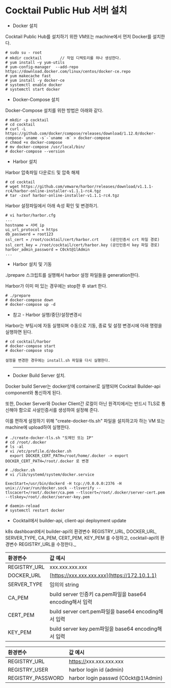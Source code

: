# Cocktail Public Hub 서버 설치

* Docker 설치

Cocktail Public Hub를 설치하기 위한 VM또는 machine에서 먼저 Docker를 설치한다.

```
# sudo su - root
# mkdir cocktail        // 작업 디렉토리를 하나 생성한다.
# yum install –y yum-utils
# yum-config-manager  --add-repo https://download.docker.com/linux/centos/docker-ce.repo
# yum makecache fast
# yum install -y docker-ce
# systemctl enable docker
# systemctl start docker
```

* Docker-Compose 설치

Docker-Compose 설치를 위한 방법은 아래와 같다.

    # mkdir -p cocktail
    # cd cocktail
    # curl -L https://github.com/docker/compose/releases/download/1.12.0/docker-compose-`uname -s`-`uname -m` > docker-compose
    # chmod +x docker-compose
    # mv docker-compose /usr/local/bin/
    # docker-compose --version

* Harbor 설치

Harbor 압축파일 다운로드 및 압축 해제

```
# cd cocktail
# wget https://github.com/vmware/harbor/releases/download/v1.1.1-rc4/harbor-online-installer-v1.1.1-rc4.tgz
# tar -zxvf harbor-online-installer-v1.1.1-rc4.tgz
```

Harbor 설정파일에서 아래  속성 확인 및 변경하기.

```
# vi harbor/harbor.cfg
...
hostname = 서버 ip
ui_url_protocol = https
db_password = root123
ssl_cert = /root/cocktail/cert/harbor.crt     (공인인증서 crt 파일 경로)
ssl_cert_key = /root/cocktail/cert/harbor.key (공인인증서 key 파일 경로)
harbor_admin_password = C0ckt@1lAdmin
...
```

* Harbor 설치 및 기동

./prepare 스크립트를 실행해서 harbor 설정 파일들을 generation한다.

Harbor가 이미 떠 있는 경우에는 stop한 후 start 한다.

```
# ./prepare
# docker-compose down
# docker-compose up -d
```

* 참고 - Harbor 실행/중단/설정변경시

Harbor는 부팅시에 자동 실행되며 수동으로 기동, 종료 및 설정 변경시에 아래 명령을 실행하면 된다.

```
# cd cocktail/harbor
# docker-compose start
# docker-compose stop

설정을 변경한 경우에는 install.sh 파일을 다시 실행한다.
```

* ---

  Docker Build Server 설치.

Docker build Server는 docker상에 container로 실행되며 Cocktail Builder-api component와 통신하게 된다.

또한,  Docker Server와 Docker Client간 로컬이 아닌 원격지에서는 반드시 TLS로 통신해야 함으로 사설인증서를 생성하여 설정해 준다.

이를 편하게 설정하기 위해 "create-docker-tls.sh" 파일을 설치하고자 하는 VM 또는 machine에 upload하여 실행한다.

```
# ./create-docker-tls.sh "도메인 또는 IP"
# cd /root/.docker
# ls -al
# vi /etc/profile.d/docker.sh
  export DOCKER_CERT_PATH=/root/home/.docker -> export DOCKER_CERT_PATH=/root/.docker 로 변경

# ./docker.sh
# vi /lib/systemd/system/docker.service  

ExecStart=/usr/bin/dockerd -H tcp://0.0.0.0:2376 -H unix:///var/run/docker.sock --tlsverify --tlscacert=/root/.docker/ca.pem --tlscert=/root/.docker/server-cert.pem --tlskey=/root/.docker/server-key.pem

# daemin-reload
# systemctl restart docker
```

* Cocktail에서 builder-api, client-api deployment update

k8s dashboard에서 builder-api의 환경변수 REGISTRY_URL, DOCKER\_URL, SERVER\_TYPE, CA\_PEM, CERT\_PEM, KEY\_PEM 를 수정하고, cocktail-api의 환경변수 REGISTRY\_URL을 수정한다._

| 환경변수 | 값 예시 |
| :--- | :--- |
| REGISTRY\_URL | xxx.xxx.xxx.xxx |
| DOCKER\_URL | [https://xxx.xxx.xxx.xxx](https://172.10.1.1) |
| SERVER\_TYPE | 임의의 string |
| CA\_PEM | build server 인증키 ca.pem파일을 base64 encoding해서  입력 |
| CERT\_PEM | build server cert.pem파일을 base64 encoding해서 입력 |
| KEY\_PEM | build server key.pem파일을 base64 encoding해서 입력 |

| 환경변수 | 값 예시 |
| :--- | :--- |
| REGISTRY\_URL | [https://](https://172.10.1.1)xxx.xxx.xxx.xxx |
| REGISTRY\_USER | harbor login id \(admin\) |
| REGISTRY\_PASSWORD | harbor login passwd \(C0ckt@1!Admin\) |



